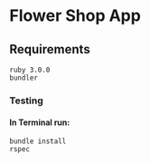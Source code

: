 # Flower Shop App

## Requirements
    ruby 3.0.0
    bundler

### Testing

#### In Terminal run:
    bundle install 
    rspec